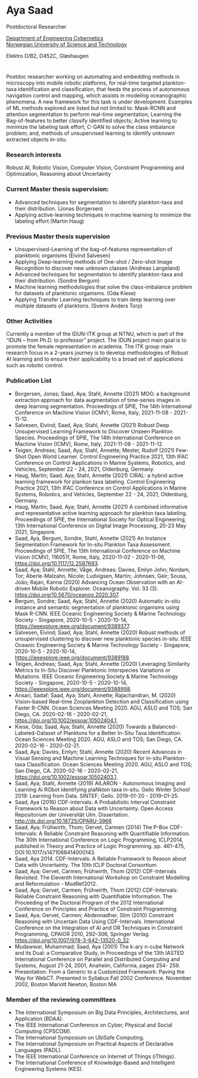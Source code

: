 # Aya Saad 

Postdoctoral Researcher

[Department of Engineering Cybernetics](https://www.ntnu.no/itk)  
[Norwegian University of Science and Technology](https://www.ntnu.no) 

Elektro D/B2, D452C, Gløshaugen

#

Postdoc researcher working on automating and embedding methods in microscopy into mobile robotic platforms, for real-time targeted plankton-taxa identification and classification, that feeds the process of autonomous navigation control and mapping, which assists in modeling oceanographic phenomena. A new framework for this task is under development. Examples of ML methods explored are listed but not limited to: Mask-RCNN and attention segmentation to perform real-time segmentation; Learning the Bag-of-features to better classify identified objects; Active learning to minimize the labeling task effort; C-GAN to solve the class imbalance problem; and, methods of unsupervised learning to identify unknown extracted objects in-situ.

### Research interests 
Robust AI, Robotic Vision, Computer Vision, Constraint Programming and Optimization, Reasoning about Uncertainty

### Current Master thesis supervision:
- Advanced techniques for segmentation to identify plankton-taxa and their distribution. (Jonas Borgersen)
- Applying active-learning techniques in machine learning to minimize the labeling effort (Martin Haug)

### Previous Master thesis supervision 
- Unsupervised-Learning of the bag-of-features representation of planktonic organisms (Eivind Salvesen)
- Applying Deep-learning methods of One-shot / Zero-shot Image Recognition to discover new unknown classes (Andreas Langeland)
- Advanced techniques for segmentation to identify plankton-taxa and their distribution. (Sondre Bergum)
- Machine learning methodologies that solve the class-imbalance problem for datasets of planktonic organisms. (Oda Kiese)
- Applying Transfer Learning techniques to train deep learning over multiple datasets of planktons. (Sverre Anders Torp)

### Other Activities
Currently a member of the IDUN-ITK group at NTNU, which is part of the “IDUN – from Ph.D. to professor” project. The IDUN project main goal is to promote the female representation in academia. The ITK group main research focus in a 2-years journey is to develop methodologies of Robust AI learning and to ensure their applicability to a broad set of applications such as robotic control.

### Publication List
- Borgersen, Jonas; Saad, Aya; Stahl, Annette (2021) MOG: a background extraction approach for data augmentation of time-series images in deep learning segmentation. Proceedings of SPIE, The 14th International Conference on Machine Vision (ICMV), Rome, Italy, 2021-11-08 - 2021-11-12.
- Salvesen, Eivind; Saad, Aya; Stahl, Annette (2021) Robust Deep Unsupervised Learning Framework to Discover Unseen Plankton Species. Proceedings of SPIE, The 14th International Conference on Machine Vision (ICMV), Rome, Italy, 2021-11-08 - 2021-11-12.
- Teigen, Andreas; Saad, Aya; Stahl, Annette; Mester, Rudolf (2021) Few-Shot Open World Learner. Control Engineering Practice 2021, 13th IFAC Conference on Control Applications in Marine Systems, Robotics, and Vehicles, September 22 - 24, 2021, Oldenburg, Germany. 
- Haug, Martin; Saad, Aya; Stahl, Annette (2021) CIRAL: a hybrid active learning framework for plankon taxa labeling. Control Engineering Practice 2021, 13th IFAC Conference on Control Applications in Marine Systems, Robotics, and Vehicles, September 22 - 24, 2021, Oldenburg, Germany. 
- Haug, Martin; Saad, Aya; Stahl, Annette (2021) A combined informative and representative active learning approach for plankton taxa labeling. Proceedings of SPIE, the International Society for Optical Engineering, 13th International Conference on Digital Image Processing, 20-23 May 2021, Singapore.
- Saad, Aya, Bergum, Sondre, Stahl, Annette (2021) An Instance Segmentation Framework for In-situ Plankton Taxa Assessment. Proceedings of SPIE, The 13th International Conference on Machine Vision (ICMV), 1160511, Rome, Italy, 2020-11-02 - 2020-11-06, https://doi.org/10.1117/12.2587693.
- Saad, Aya; Stahl, Annette; Våge, Andreas; Davies, Emlyn John; Nordam, Tor; Aberle-Malzahn, Nicole; Ludvigsen, Martin; Johnsen, Geir; Sousa, João; Rajan, Kanna (2020) Advancing Ocean Observation with an AI-driven Mobile Robotic Explorer. Oceanography. Vol. 33 (3). https://doi.org/10.5670/oceanog.2020.307.
- Bergum, Sondre; Saad, Aya; Stahl, Annette (2020) Automatic in-situ instance and semantic segmentation of planktonic organisms using Mask R-CNN. IEEE Oceanic Engineering Society & Marine Technology Society - Singapore, 2020-10-5 - 2020-10-14, https://ieeexplore.ieee.org/document/9389377. 
- Salvesen, Eivind; Saad, Aya; Stahl, Annette (2020) Robust methods of unsupervised clustering to discover new planktonic species in-situ. IEEE Oceanic Engineering Society & Marine Technology Society - Singapore, 2020-10-5 - 2020-10-14, https://ieeexplore.ieee.org/document/9389188.
- Teigen, Andreas; Saad, Aya; Stahl, Annette (2020) Leveraging Similarity Metrics to In-Situ Discover Planktonic Interspecies Variations or Mutations. IEEE Oceanic Engineering Society & Marine Technology Society - Singapore, 2020-10-5 - 2020-10-14, https://ieeexplore.ieee.org/document/9388998.
- Ansari, Sadaf; Saad, Aya; Stahl, Annette; Rajachandran, M. (2020) Vision-based Real-time Zooplankton Detection and Classification using Faster R-CNN. Ocean Sciences Meeting 2020. AGU, ASLO and TOS; San Diego, CA. 2020-02-16 - 2020-02-21, https://doi.org/10.1002/essoar.10502404.1.
- Kiese, Oda; Saad, Aya; Stahl, Annette (2020) Towards a Balanced-Labeled-Dataset of Planktons for a Better In-Situ Taxa Identification. Ocean Sciences Meeting 2020. AGU, ASLO and TOS; San Diego, CA. 2020-02-16 - 2020-02-21.
- Saad, Aya; Davies, Emlyn; Stahl, Annette (2020) Recent Advances in Visual Sensing and Machine Learning Techniques for in-situ Plankton-taxa Classification. Ocean Sciences Meeting 2020. AGU, ASLO and TOS; San Diego, CA. 2020-02-16 - 2020-02-21, https://doi.org/10.1002/essoar.10502403.1.
- Saad, Aya; Stahl, Annette (2019) AILARON - Autonomous Imaging and Learning Ai RObot identifying plaNkton taxa in-situ. Geilo Winter School 2019: Learning from Data. SINTEF; Geilo. 2019-01-20 - 2019-01-25.
- Saad, Aya (2016) CDF-intervals: A Probabilistic Interval Constraint Framework to Reason about Data with Uncertainty. Open Access Repositorium der Universität Ulm. Dissertation. http://dx.doi.org/10.18725/OPARU-3966
- Saad, Aya; Frühwirth, Thom; Gervet, Carmen (2014) The P-Box CDF-Intervals: A Reliable Constraint Reasoning with Quantifiable Information. The 30th International Conference on Logic Programming, ICLP2014, published in Theory and Practice of Logic Programming. pp. 461-475, DOI:10.1017/s1471068414000143.
- Saad, Aya 2014. CDF-Intervals: A Reliable Framework to Reason about Data with Uncertainty. The 10th ICLP Doctoral Consortium. 
- Saad, Aya; Gervet, Carmen; Frühwirth, Thom (2012) CDF-Intervals Revisited. The Eleventh International Workshop on Constraint Modelling and Reformulation - ModRef2012.
- Saad, Aya; Gervet, Carmen; Frühwirth, Thom (2012) CDF-Intervals: Reliable Constraint Reasoning with Quantifiable Information. The Proceeding of the Doctoral Program of the 2012 International Conference on Principles and Practice of Constraint Programming. 
- Saad, Aya; Gervet, Carmen; Abdennadher, Slim (2010) Constraint Reasoning with Uncertain Data Using CDF-Intervals. International Conference on the Integration of AI and OR Techniques in Constraint Programming, CPAIOR 2010, 292–306, Springer Verlag. https://doi.org/10.1007/978-3-642-13520-0_32.
- Mudawwar, Muhammad; Saad, Aya (2001) The k-ary n-cube Network and its Dual: a Comparative Study, in Proceedings of the 13th IASTED International Conference on Parallel and Distributed Computing and Systems, August 21-24, 2001, Anaheim, California, pages 254- 259. 
- Presentation: From a Generic to a Customized Framework: Paving the Way for WebCT. Presented in Syllabus Fall 2002 Conference. November 2002, Boston Mariott Newton, Boston MA

### Member of the reviewing committees
-	The International Symposium on Big Data Principles, Architectures, and Application (BDAA).
-	The IEEE International Conference on Cyber, Physical and Social Computing (CPSCOM).
-	The International Symposium on UbiSafe Computing.
-	The International Symposium on Practical Aspects of Declarative Languages (PADL).
-	The IEEE International Conference on Internet of Things (iThings).
-	The International Conference of Knowledge-Based and Intelligent Engineering Systems (KES).
